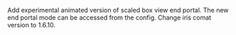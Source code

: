 Add experimental animated version of scaled box view end portal. The new end portal mode can be accessed from the config. Change iris comat version to 1.6.10.